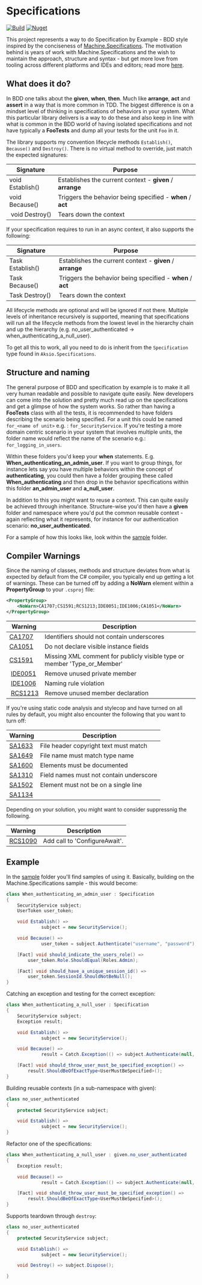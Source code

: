 # Specifications

[![Build](https://github.com/aksio-system/Specifications/actions/workflows/build.yml/badge.svg)](https://github.com/aksio-system/Specifications/actions/workflows/build.yml)
[![Nuget](https://img.shields.io/nuget/v/aksio.specifications)](http://nuget.org/packages/aksio.specifications)

This project represents a way to do Specification by Example - BDD style inspired by
the conciseness of [Machine.Specifications](https://github.com/machine/machine.specifications).
The motivation behind is years of work with Machine.Specifications and the wish to maintain
the approach, structure and syntax - but get more love from tooling across different platforms
and IDEs and editors; read more [here](https://www.ingebrigtsen.info/2021/09/05/specifications-in-xunit/).

## What does it do?

In BDD one talks about the **given**, **when**, **then**. Much like **arrange**, **act** and **assert** in a way that
is more common in TDD. The biggest difference is on a mindset level of thinking in specifications of behaviors in your
system. What this particular library delivers is a way to do these and also keep in line with what is common in the BDD
world of having isolated specifications and not have typically a **FooTests** and dump all your tests for the unit `Foo` in
it.

The library supports my convention lifecycle methods `Establish()`, `Because()` and `Destroy()`. There is no virtual method
to override, just match the expected signatures:

| Signature | Purpose |
| --------- | ------- |
| void Establish() | Establishes the current context - **given** / **arrange** |
| void Because() | Triggers the behavior being specified - **when** / **act** |
| void Destroy() | Tears down the context |

If your specification requires to run in an async context, it also supports the following:

| Signature | Purpose |
| --------- | ------- |
| Task Establish() | Establishes the current context - **given** / **arrange** |
| Task Because() | Triggers the behavior being specified - **when** / **act** |
| Task Destroy() | Tears down the context |

All lifecycle methods are optional and will be ignored if not there.
Multiple levels of inheritance recursively is supported, meaning that specifications will run all the lifecycle methods
from the lowest level in the hierarchy chain and up the hierarchy (e.g. no_user_authenticated -> when_authenticating_a_null_user).

To get all this to work, all you need to do is inherit from the `Specification` type found in `Aksio.Specifications`.

## Structure and naming

The general purpose of BDD and specification by example is to make it all very human readable and possible to navigate quite
easily. New developers can come into the solution and pretty much read up on the specifications and get a glimpse of how the
system works. So rather than having a **FooTests** class with all the tests, it is recommended to have folders describing the scenario being
specified. For a unit this could be named `for_<name of unit>` e.g. : `for_SecurityService`. If you're testing a more domain
centric scenario in your system that involves multiple units, the folder name would reflect the name of the scenario e.g.:
`for_logging_in_users`.

Within these folders you'd keep your **when** statements. E.g. **When_authenticating_an_admin_user**. If you want to group things,
for instance lets say you have multiple behaviors within the concept of **authenticating**, you could then have a folder grouping these
called **When_authenticating** and then drop in the behavior specifications within this folder **an_admin_user** and **a_null_user**.

In addition to this you might want to reuse a context. This can quite easily be achieved through inheritance. Structure-wise you'd
then have a **given** folder and namespace where you'd put the common reusable context - again reflecting what it represents,
for instance for our authentication scenario: **no_user_authenticated**.

For a sample of how this looks like, look within the [sample](./Sample) folder.

## Compiler Warnings

Since the naming of classes, methods and structure deviates from what is expected by default from the C# compiler, you typically
end up getting a lot of warnings. These can be turned off by adding a **NoWarn** element within a **PropertyGroup** to your `.csproj` file:

```xml
<PropertyGroup>
    <NoWarn>CA1707;CS1591;RCS1213;IDE0051;IDE1006;CA1051</NoWarn>
</PropertyGroup>
```

| Warning | Description |
| ------- | ----------- |
| [CA1707](https://docs.microsoft.com/en-us/dotnet/fundamentals/code-analysis/quality-rules/ca1707) | Identifiers should not contain underscores |
| [CA1051](https://docs.microsoft.com/en-us/dotnet/fundamentals/code-analysis/quality-rules/CA1051) | Do not declare visible instance fields |
| [CS1591](https://docs.microsoft.com/en-us/dotnet/csharp/language-reference/compiler-messages/cs1591)  | Missing XML comment for publicly visible type or member 'Type_or_Member' |
| [IDE0051](https://docs.microsoft.com/en-us/dotnet/fundamentals/code-analysis/style-rules/ide0051) | Remove unused private member |
| [IDE1006](https://docs.microsoft.com/en-us/dotnet/fundamentals/code-analysis/style-rules/naming-rules#rule-id-ide1006-naming-rule-violation) | Naming rule violation |
| [RCS1213](https://github.com/JosefPihrt/Roslynator/blob/master/docs/analyzers/RCS1213.md) | Remove unused member declaration|

If you're using static code analysis and stylecop and have turned on all rules by default, you might also encounter the following that you want to turn off:

| Warning | Description |
| ------- | ----------- |
| [SA1633](https://documentation.help/StyleCop/SA1636.html) | File header copyright text must match |
| [SA1649](https://documentation.help/StyleCop/SA1649.html) | File name must match type name |
| [SA1600](https://documentation.help/StyleCop/SA1600.html) | Elements must be documented |
| [SA1310](https://documentation.help/StyleCop/SA1310.html) | Field names must not contain underscore |
| [SA1502](https://documentation.help/StyleCop/SA1502.html) | Element must not be on a single line |
| [SA1134](https://documentation.help/StyleCop/SA1134.html) ||

Depending on your solution, you might want to consider suppressnig the following.

| Warning | Description |
| ------- | ----------- |
| [RCS1090](https://github.com/JosefPihrt/Roslynator/blob/master/docs/analyzers/RCS1090.md) | Add call to 'ConfigureAwait'.|

## Example

In the [sample](./Sample) folder you'll find samples of using it.
Basically, building on the Machine.Specifications sample - this would become:

```csharp
class When_authenticating_an_admin_user : Specification
{
    SecurityService subject;
    UserToken user_token;

    void Establish() =>
             subject = new SecurityService();

    void Because() =>
             user_token = subject.Authenticate("username", "password");

    [Fact] void should_indicate_the_users_role() =>
        user_token.Role.ShouldEqual(Roles.Admin);

    [Fact] void should_have_a_unique_session_id() =>
        user_token.SessionId.ShouldNotBeNull();
}
```

Catching an exception and testing for the correct exception:

```csharp
class When_authenticating_a_null_user : Specification
{
    SecurityService subject;
    Exception result;

    void Establish() =>
             subject = new SecurityService();

    void Because() =>
             result = Catch.Exception(() => subject.Authenticate(null, null));

    [Fact] void should_throw_user_must_be_specified_exception() =>
        result.ShouldBeOfExactType<UserMustBeSpecified>();
}
```

Building reusable contexts (in a sub-namespace with given):

```csharp
class no_user_authenticated
{
    protected SecurityService subject;

    void Establish() =>
             subject = new SecurityService();
}
```

Refactor one of the specifications:

```csharp
class When_authenticating_a_null_user : given.no_user_authenticated
{
    Exception result;

    void Because() =>
             result = Catch.Exception(() => subject.Authenticate(null, null));

    [Fact] void should_throw_user_must_be_specified_exception() =>
        result.ShouldBeOfExactType<UserMustBeSpecified>();
}
```

Supports teardown through `destroy`:

```csharp
class no_user_authenticated
{
    protected SecurityService subject;

    void Establish() =>
             subject = new SecurityService();

    void Destroy() => subject.Dispose();

}
```
